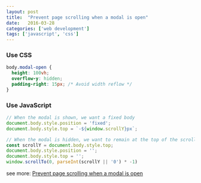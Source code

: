 ```yaml
---
layout: post
title:  "Prevent page scrolling when a modal is open"
date:   2016-03-28
categories: ['web development']
tags: ['javascript', 'css']
---
```


### Use CSS

```css
body.modal-open {
  height: 100vh;
  overflow-y: hidden;
  padding-right: 15px; /* Avoid width reflow */
}
```

### Use JavaScript

```js
// When the modal is shown, we want a fixed body
document.body.style.position = 'fixed';
document.body.style.top = `-${window.scrollY}px`;

// When the modal is hidden, we want to remain at the top of the scroll position
const scrollY = document.body.style.top;
document.body.style.position = '';
document.body.style.top = '';
window.scrollTo(0, parseInt(scrollY || '0') * -1)
```

see more: [Prevent page scrolling when a modal is open](https://css-tricks.com/prevent-page-scrolling-when-a-modal-is-open/)
